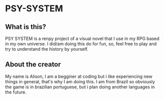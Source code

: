 # PSY-SYSTEM

## What is this?
PSY SYSTEM is a renpy project of a visual novel that I use in my RPG based in my own universe.
I did/am doing this do for fun, so, feel free to play and try to understand the history by yourself.

## About the creator
My name is Alison, I am a begginer at coding but i like experiencing new things in general, that's why I am doing this.
I am from Brazil so obviously the game is in brazilian portuguese, but i plan doing another languages in the future.
